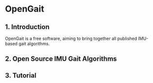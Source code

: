 # OpenGait
## 1. Introduction
OpenGait is a free software, aiming to bring together all published IMU-based gait algorithms.

## 2. Open Source IMU Gait Algorithms

## 3. Tutorial

